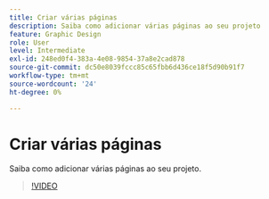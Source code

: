```yaml
---
title: Criar várias páginas
description: Saiba como adicionar várias páginas ao seu projeto
feature: Graphic Design
role: User
level: Intermediate
exl-id: 248ed0f4-383a-4e08-9854-37a8e2cad878
source-git-commit: dc50e8039fccc85c65fbb6d436ce18f5d90b91f7
workflow-type: tm+mt
source-wordcount: '24'
ht-degree: 0%

---
```


# Criar várias páginas

Saiba como adicionar várias páginas ao seu projeto.

>[!VIDEO](https://video.tv.adobe.com/v/3420215?quality=12&learn=on&hidetitle=true)
